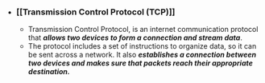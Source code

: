 - ### **[[Transmission Control Protocol (TCP)]]**
	- Transmission Control Protocol, is an internet communication protocol that ***allows two devices to form a connection and stream data***. 
	- The protocol includes a set of instructions to organize data, so it can be sent across a network. It also ***establishes a connection between two devices and makes sure that packets reach their appropriate destination.***